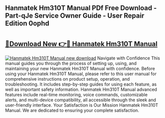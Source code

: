 ## Hanmatek Hm310T Manual PDf Free Download - Part-qJe Service Owner Guide - User Repair Edition 0ophd

# <h2><a href="http://bc34922.oget.top/?id=Hanmatek+Hm310T+Manual">🔗Download New 👉🔴 Hanmatek Hm310T Manual</a></h2>

[![Hanmatek Hm310T Manual new download](https://i.imgur.com/5g1atiW.png)](http://bc34922.oget.top/?id=Hanmatek+Hm310T+Manual)
Navigate with Confidence This manual guides you through the process of setting up, using, and maintaining your new Hanmatek Hm310T Manual with confidence. Before using your Hanmatek Hm310T Manual, please refer to this user manual for comprehensive instructions on product setup, operation, and troubleshooting. It includes step-by-step guides for using each feature, as well as important safety information. Hanmatek Hm310T Manual advanced features include real-time monitoring, voice commands, customizable alerts, and multi-device compatibility, all accessible through the sleek and user-friendly interface. Your Satisfaction is Our Mission Hanmatek Hm310T Manual. We are dedicated to ensuring your complete satisfaction.
